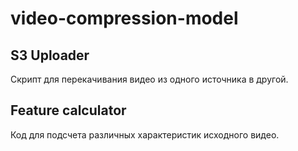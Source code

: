 # video-compression-model

## S3 Uploader

Скрипт для перекачивания видео из одного источника в другой.

## Feature calculator

Код для подсчета различных характеристик исходного видео.
